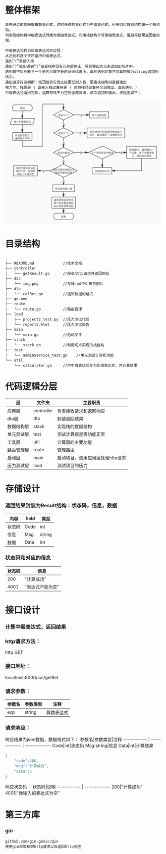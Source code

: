 # 整体框架
```text
首先通过前端获取算数表达式，这时获得的表达式为中缀表达式。利用切片数据结构做一个栈结构。
利用栈结构将中缀表达式转换为后缀表达式。利用栈结构计算后缀表达式，最后将结果返回给前端。

中缀表达式转为后缀表达式的过程：
从左到右逐个字符遍历中缀表达式，
遇到“(”直接入栈
遇到“)”直到遇到“(”或者栈中没有元素后停止，将其弹出的元素追加到切片中。
遇到数字后判断下一个是否为数字是的话继续遍历，直到遇到非数字将其拼接为string追加到栈中。
遇到运算符则判断：栈顶运算符优先级更低则入栈，更高或相等则直接输出
栈为空、栈顶是 ( 直接入栈运算符是 ) 则将栈顶运算符全部弹出，直到遇见 )
中缀表达式遍历完毕，运算符栈不为空则全部弹出，依次追加到输出，流程图如下：
```
![流程图](./doc/img.png)

# 目录结构
```text
.
├── README.md             //技术文档
├── controller            
│   └── getResult.go      //接收http请求并返回响应
├── doc
│   └── img.png           //存储.md中引用的图片
├── dto
│   └── calRet.go         //返回数据的格式
├── go.mod
├── route
│   └── route.go          //路由管理
├── load
│   ├── project2_test.py  //压力测试代码
│   └── report2.html      //压力测试报告
├── main
│   └── main.go           //启动文件
├── stack
│   └── stack.go          //利用切片实现的栈结构
├── test
│   └── adminService_test.go    //单元测试计算机功能
└── util
    └── calculater.go     //将中缀表达式专为后缀表达式，并计算结果
```
# 代码逻辑分层
层|文件夹|主要职责
------------ | ------------- | ------------- 
应用层|controller|负责接收请求和返回响应
dto层|dto|封装返回结果
数据结构层|stack|实现栈的数据结构
单元测试层|test|测试计算器是否功能正常
工具层|util|计算器的主要功能
路由管理层|route|管理路由
启动层|main|启动项目，调用应用层处理http请求
压力测试层|load|测试项目的压力

# 存储设计
### 返回结果封装为Result结构：状态码，信息，数据
内容|field|类型
------------ | ------------- | ------------- 
状态码|Code|int
信息|Msg|string
数据|Data|int

### 状态码和对应的信息
状态码|信息
------------ | -------------
200|"计算成功"
4001|"表达式不能为空"

# 接口设计
### 计算中缀表达式，返回结果
### http请求方法：
http  GET
### 接口地址：
localhost:8000/cal/getRet
### 请求参数：
参数名|参数类型|注释
------------ | ------------- | -------------
exp|string|算数表达式
### 请求响应：
响应结果为json数据，数据格式如下：
参数名|参数类型|注释
------------ | ------------- | -------------
Code|int|状态码
Msg|string|信息
Data|int|计算结果

```java
{
    "code":200,
    "msg":"计算成功",
    "data":5
}
```
响应状态码：
状态码|说明
------------ | ------------- 
200|"计算成功"
4001|"你输入的表达式为空"

# 第三方库
### gin
```text
github.com/gin-gonic/gin
使用gin框架获取http请求以及返回http响应
```

